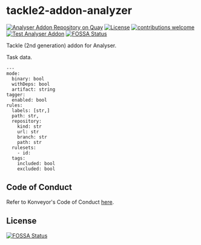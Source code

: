 # tackle2-addon-analyzer

[![Analyser Addon Repository on Quay](https://quay.io/repository/konveyor/tackle2-addon-analyzer/status "Analyser Addon Repository on Quay")](https://quay.io/repository/konveyor/tackle2-addon-analyzer) [![License](http://img.shields.io/:license-apache-blue.svg)](http://www.apache.org/licenses/LICENSE-2.0.html) [![contributions welcome](https://img.shields.io/badge/contributions-welcome-brightgreen.svg?style=flat)](https://github.com/konveyor/tackle2-addon-analyzer/pulls) [![Test Analyser Addon](https://github.com/konveyor/tackle2-addon-analyzer/actions/workflows/test-analyzer.yml/badge.svg?branch=main)](https://github.com/konveyor/tackle2-addon-analyzer/actions/workflows/test-analyzer.yml)
[![FOSSA Status](https://app.fossa.com/api/projects/git%2Bgithub.com%2Fkonveyor%2Ftackle2-addon-analyzer.svg?type=shield)](https://app.fossa.com/projects/git%2Bgithub.com%2Fkonveyor%2Ftackle2-addon-analyzer?ref=badge_shield)

Tackle (2nd generation) addon for Analyser.


Task data.

```
---
mode:
  binary: bool
  withDeps: bool
  artifact: string
tagger:
  enabled: bool
rules:
  labels: [str,]
  path: str,
  repository:
    kind: str
    url: str
    branch: str
    path: str
  rulesets:
    - id:
  tags:
    included: bool
    excluded: bool
```


## Code of Conduct
Refer to Konveyor's Code of Conduct [here](https://github.com/konveyor/community/blob/main/CODE_OF_CONDUCT.md).


## License
[![FOSSA Status](https://app.fossa.com/api/projects/git%2Bgithub.com%2Fkonveyor%2Ftackle2-addon-analyzer.svg?type=large)](https://app.fossa.com/projects/git%2Bgithub.com%2Fkonveyor%2Ftackle2-addon-analyzer?ref=badge_large)